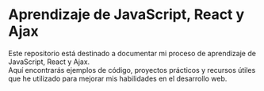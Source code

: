 # Aprendizaje de JavaScript, React y Ajax

Este repositorio está destinado a documentar mi proceso de aprendizaje de JavaScript, React y Ajax.</br> Aquí encontrarás ejemplos de código, proyectos prácticos y recursos útiles que he utilizado para mejorar mis habilidades en el desarrollo web.
